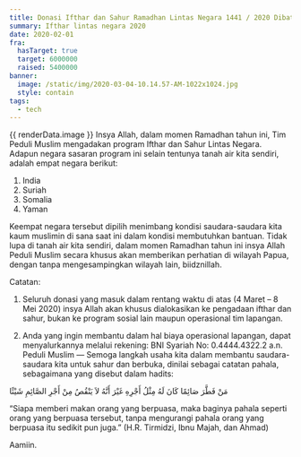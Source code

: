 ```yaml
---
title: Donasi Ifthar dan Sahur Ramadhan Lintas Negara 1441 / 2020 Dibatalkan
summary: Ifthar lintas negara 2020
date: 2020-02-01
fra:
  hasTarget: true
  target: 6000000
  raised: 5400000
banner:
  image: /static/img/2020-03-04-10.14.57-AM-1022x1024.jpg
  style: contain
tags:
  - tech
---
```

{{ renderData.image }}
Insya Allah, dalam momen Ramadhan tahun ini, Tim Peduli Muslim mengadakan program Ifthar dan Sahur Lintas Negara. Adapun negara sasaran program ini selain tentunya tanah air kita sendiri, adalah empat negara berikut:

1. India
2. Suriah
3. Somalia
4. Yaman

Keempat negara tersebut dipilih menimbang kondisi saudara-saudara kita kaum muslimin di sana saat ini dalam kondisi membutuhkan bantuan. Tidak lupa di tanah air kita sendiri, dalam momen Ramadhan tahun ini insya Allah Peduli Muslim secara khusus akan memberikan perhatian di wilayah Papua, dengan tanpa mengesampingkan wilayah lain, biidznillah.

Catatan:
1. Seluruh donasi yang masuk dalam rentang waktu di atas (4 Maret – 8 Mei 2020) insya Allah akan khusus dialokasikan ke pengadaan ifthar dan sahur, bukan ke program sosial lain maupun operasional tim lapangan.

2. Anda yang ingin membantu dalam hal biaya operasional lapangan, dapat menyalurkannya melalui rekening:
BNI Syariah No: 0.4444.4322.2 a.n. Peduli Muslim
—
Semoga langkah usaha kita dalam membantu saudara-saudara kita untuk sahur dan berbuka, dinilai sebagai catatan pahala, sebagaimana yang disebut dalam hadits:

مَنْ فَطَّرَ صَائِمًا كَانَ لَهُ مِثْلُ أَجْرِهِ غَيْرَ أَنَّهُ لاَ يَنْقُصُ مِنْ أَجْرِ الصَّائِمِ شَيْئًا

“Siapa memberi makan orang yang berpuasa, maka baginya pahala seperti orang yang berpuasa tersebut, tanpa mengurangi pahala orang yang berpuasa itu sedikit pun juga.”
(H.R. Tirmidzi, Ibnu Majah, dan Ahmad)

Aamiin.